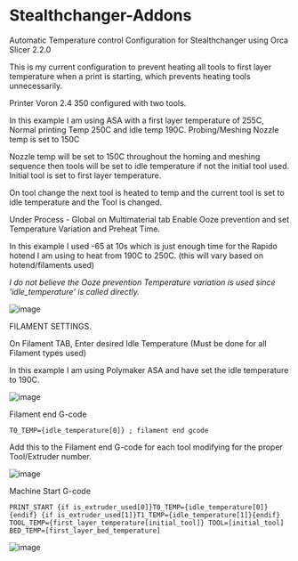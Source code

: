 # Stealthchanger-Addons
Automatic Temperature control Configuration for Stealthchanger using Orca Slicer 2.2.0

This is my current configuration to prevent heating all tools to first layer temperature when a print is starting, which prevents heating tools unnecessarily.

Printer Voron 2.4 350 configured with two tools.

In this example I am using ASA with a first layer temperature of 255C, Normal printing Temp 250C and idle temp 190C.
Probing/Meshing Nozzle temp is set to 150C

Nozzle temp will be set to 150C throughout the homing and meshing sequence then tools will be set to idle temperature if not the initial tool used. Initial tool is set to first layer temperature.

On tool change the next tool is heated to temp and the current tool is set to idle temperature and the Tool is changed.

Under Process - Global on Multimaterial tab Enable Ooze prevention and set Temperature Variation and Preheat Time.

In this example I used -65 at 10s which is just enough time for the Rapido hotend I am using to heat from 190C to 250C. (this will vary based on hotend/filaments used) 

<i/>I do not believe the Ooze prevention Temperature variation is used since 'idle_temperature' is called directly. </i>

![image](https://github.com/user-attachments/assets/ade8d327-338a-4497-8a19-8557186d81ee)

FILAMENT SETTINGS.

On Filament TAB, Enter desired Idle Temperature (Must be done for all Filament types used)

In this example I am using Polymaker ASA and have set the idle temperature to 190C.

![image](https://github.com/user-attachments/assets/b5611076-c7e6-4584-8a43-210c9998d1d5)

Filament end G-code
```
T0_TEMP={idle_temperature[0]} ; filament end gcode 
```
Add this to the Filament end G-code for each tool modifying for the proper Tool/Extruder number.

![image](https://github.com/user-attachments/assets/9a2b3d35-9403-4902-973b-2f5188b560b6)

Machine Start G-code
```
PRINT_START {if is_extruder_used[0]}T0_TEMP={idle_temperature[0]}{endif} {if is_extruder_used[1]}T1_TEMP={idle_temperature[1]}{endif} TOOL_TEMP={first_layer_temperature[initial_tool]} TOOL=[initial_tool] BED_TEMP=[first_layer_bed_temperature]
```
![image](https://github.com/user-attachments/assets/91860d24-2eb0-4584-bf62-5e1ca655a351)
